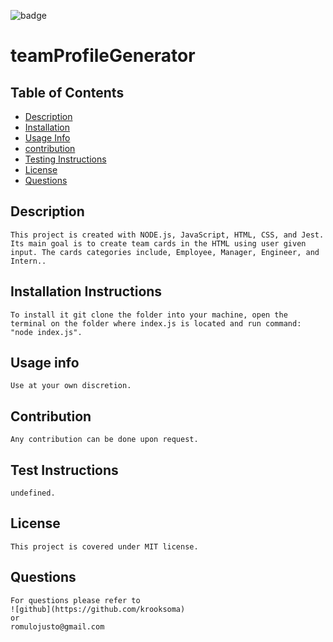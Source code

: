 ![badge](https://img.shields.io/static/v1?label=license&message=MIT&color=<green>)

# teamProfileGenerator


    
    

## Table of Contents
    
* [Description](#description)
* [Installation](#installation-instructions)
* [Usage Info](#usage-info)
* [contribution](#contribution)
* [Testing Instructions](#test-instructions)
* [License](#license)
* [Questions](#questions)
    

## Description
    This project is created with NODE.js, JavaScript, HTML, CSS, and Jest. Its main goal is to create team cards in the HTML using user given input. The cards categories include, Employee, Manager, Engineer, and Intern..

## Installation Instructions
    To install it git clone the folder into your machine, open the terminal on the folder where index.js is located and run command: "node index.js".

## Usage info
    Use at your own discretion.

## Contribution
    Any contribution can be done upon request.

## Test Instructions
    undefined.    

## License
    This project is covered under MIT license.

## Questions
    For questions please refer to 
    ![github](https://github.com/krooksoma)  
    or
    romulojusto@gmail.com
    